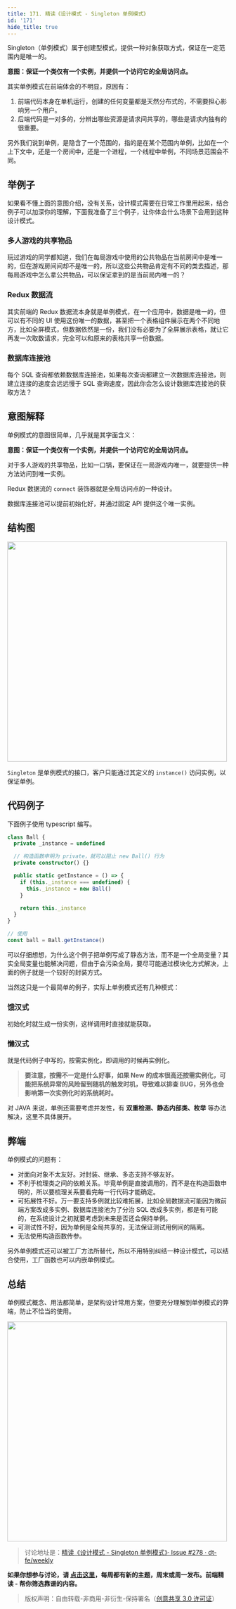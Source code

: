 ```yaml
---
title: 171. 精读《设计模式 - Singleton 单例模式》
id: '171'
hide_title: true
---
```


Singleton（单例模式）属于创建型模式，提供一种对象获取方式，保证在一定范围内是唯一的。

**意图：保证一个类仅有一个实例，并提供一个访问它的全局访问点。**

其实单例模式在前端体会的不明显，原因有：

1. 前端代码本身在单机运行，创建的任何变量都是天然分布式的，不需要担心影响另一个用户。
2. 后端代码是一对多的，分辨出哪些资源是请求间共享的，哪些是请求内独有的很重要。

另外我们说到单例，是隐含了一个范围的，指的是在某个范围内单例，比如在一个上下文中，还是一个房间中，还是一个进程，一个线程中单例，不同场景范围会不同。

## 举例子

如果看不懂上面的意图介绍，没有关系，设计模式需要在日常工作里用起来，结合例子可以加深你的理解，下面我准备了三个例子，让你体会什么场景下会用到这种设计模式。

### 多人游戏的共享物品

玩过游戏的同学都知道，我们在每局游戏中使用的公共物品在当前房间中是唯一的，但在游戏房间间却不是唯一的，所以这些公共物品肯定有不同的类去描述，那每局游戏中怎么拿公共物品，可以保证拿到的是当前局内唯一的？

### Redux 数据流

其实前端的 Redux 数据流本身就是单例模式，在一个应用中，数据是唯一的，但可以有不同的 UI 使用这份唯一的数据，甚至把一个表格组件展示在两个不同地方，比如全屏模式，但数据依然是一份，我们没有必要为了全屏展示表格，就让它再发一次取数请求，完全可以和原来的表格共享一份数据。

### 数据库连接池

每个 SQL 查询都依赖数据库连接池，如果每次查询都建立一次数据库连接池，则建立连接的速度会远远慢于 SQL 查询速度，因此你会怎么设计数据库连接池的获取方法？

## 意图解释

单例模式的意图很简单，几乎就是其字面含义：

**意图：保证一个类仅有一个实例，并提供一个访问它的全局访问点。**

对于多人游戏的共享物品，比如一口锅，要保证在一局游戏内唯一，就要提供一种方法访问到唯一实例。

Redux 数据流的 `connect` 装饰器就是全局访问点的一种设计。

数据库连接池可以提前初始化好，并通过固定 API 提供这个唯一实例。

## 结构图

<img width="500" src="https://img.alicdn.com/tfs/TB1qVf20QY2gK0jSZFgXXc5OFXa-1060-342.png"/>

`Singleton` 是单例模式的接口，客户只能通过其定义的 `instance()` 访问实例，以保证单例。

## 代码例子

下面例子使用 typescript 编写。

```typescript
class Ball {
  private _instance = undefined

  // 构造函数申明为 private，就可以阻止 new Ball() 行为
  private constructor() {}

  public static getInstance = () => {
    if (this._instance === undefined) {
      this._instance = new Ball()
    }

    return this._instance
  }
}

// 使用
const ball = Ball.getInstance()
```

可以仔细想想，为什么这个例子把单例写成了静态方法，而不是一个全局变量？其实全局变量也能解决问题，但由于会污染全局，要尽可能通过模块化方式解决，上面的例子就是一个较好的封装方式。

当然这只是一个最简单的例子，实际上单例模式还有几种模式：

### 饿汉式

初始化时就生成一份实例，这样调用时直接就能获取。

### 懒汉式

就是代码例子中写的，按需实例化，即调用的时候再实例化。

> **要注意，按需不一定是什么好事，如果 New 的成本很高还按需实例化，可能把系统异常的风险留到随机的触发时机，导致难以排查 BUG，另外也会影响第一次实例化时的系统耗时。**

对 JAVA 来说，单例还需要考虑并发性，有 **双重检测、静态内部类、枚举** 等办法解决，这里不具体展开。

## 弊端

单例模式的问题有：

- 对面向对象不太友好。对封装、继承、多态支持不够友好。
- 不利于梳理类之间的依赖关系。毕竟单例是直接调用的，而不是在构造函数申明的，所以要梳理关系要看完每一行代码才能确定。
- 可拓展性不好。万一要支持多例就比较难拓展，比如全局数据流可能因为微前端方案改成多实例、数据库连接池为了分治 SQL 改成多实例，都是有可能的，在系统设计之初就要考虑到未来是否还会保持单例。
- 可测试性不好，因为单例是全局共享的，无法保证测试用例间的隔离。
- 无法使用构造函数传参。

另外单例模式还可以被工厂方法所替代，所以不用特别纠结一种设计模式，可以结合使用，工厂函数也可以内嵌单例模式。

## 总结

单例模式概念、用法都简单，是架构设计常用方案，但要充分理解到单例模式的弊端，防止不恰当的使用。

<img width="500" src="https://img.alicdn.com/tfs/TB15O3YmOpE_u4jSZKbXXbCUVXa-904-224.png"/>


> 讨论地址是：[精读《设计模式 - Singleton 单例模式》· Issue #278 · dt-fe/weekly](https://github.com/dt-fe/weekly/issues/278)

**如果你想参与讨论，请 [点击这里](https://github.com/dt-fe/weekly)，每周都有新的主题，周末或周一发布。前端精读 - 帮你筛选靠谱的内容。**

> 版权声明：自由转载-非商用-非衍生-保持署名（[创意共享 3.0 许可证](https://creativecommons.org/licenses/by-nc-nd/3.0/deed.zh)）
